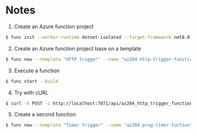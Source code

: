 # Notes
1. Create an Azure function project

```sh
$ func init --worker-runtime dotnet-isolated --target-framework net8.0 --force
```

2. Create an Azure function project base on a template

```sh
$ func new --template "HTTP trigger" --name "az204-http-trigger-function"
```

3. Execute a function
```sh
$ func start --build
```

4. Try with cURL
```sh
$ curl -X POST -i http://localhost:7071/api/az204_http_trigger_function
```

5. Create a second function
```sh
$ func new --template "Timer trigger" --name "az204-prog-timer-fuction"
```
